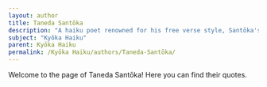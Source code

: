 ```yaml
---
layout: author
title: Taneda Santōka
description: "A haiku poet renowned for his free verse style, Santōka's works often reflect a deep connection with nature and personal experience. He embodies the spirit of Kyōka while promoting a more introspective take."
subject: "Kyōka Haiku"
parent: Kyōka Haiku
permalink: /Kyōka Haiku/authors/Taneda-Santōka/
---
```


Welcome to the page of Taneda Santōka! Here you can find their quotes.
